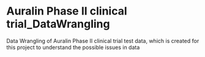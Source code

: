 # Auralin Phase II clinical trial_DataWrangling
 Data Wrangling of Auralin Phase II clinical trial test data, which is created for this project to understand the possible issues in data
